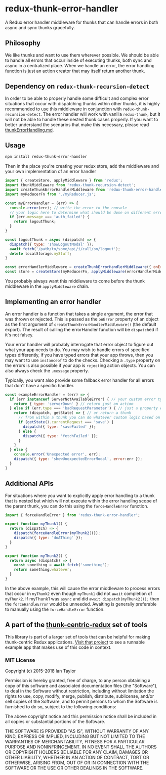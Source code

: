 # redux-thunk-error-handler
A Redux error handler middleware for thunks that can handle errors in both async and sync thunks gracefully.

## Philosophy
We like thunks and want to use them wherever possible.  We should be able to handle all errors that occur inside of executing thunks, both sync and async in a centralized place.  When we handle an error, the error handling function is just an action creator that may itself return another thunk.

## Dependency on `redux-thunk-recursion-detect`
In order to be able to properly handle some difficult and complex error situations that occur with dispatching thunks within other thunks, it is highly recommended to use this middleware in conjunction with `redux-thunk-recursion-detect`.  The error handler will work with vanilla `redux-thunk`, but it will not be able to handle these nested thunk cases properly.  If you want to better understand the scenarios that make this necessary, please read [thunkErrorHandling.md](./thunkErrorHandling.md).

## Usage

```bash
npm install redux-thunk-error-handler
```

Then in the place you're creating your redux store, add the middleware and your own implementation of an error handler

```js
import { createStore, applyMiddleware } from 'redux';
import thunkMiddleware from 'redux-thunk-recursion-detect';
import createThunkErrorHandlerMiddleware from 'redux-thunk-error-handler';
import myReducerFn from './myReducer.js';

const myErrorHandler = (err) => {
  console.error(err); // write the error to the console
  // your logic here to determine what should be done on different error types
  if (err.message === 'auth_failed') {
    return logoutThunk;
  }
}

const logoutThunk = async (dispatch) => {
  dispatch({ type: 'showLogoutModal' });
  await fetch('/path/to/some/api/i/call/on/logout');
  delete localStorage.myStuff;
}

const errorHandlerMiddleware = createThunkErrorHandlerMiddleware({ onError: myErrorHandler });
const store = createStore(myReducerFn, applyMiddleware(errorHandlerMiddleware, thunkMiddleware));
```
You probably always want this middleware to come before the thunk middleware in the `applyMiddleware` chain.

## Implementing an error handler
An error handler is a function that takes a single argument, the error that was thrown or rejected.  This is passed as the `onError` property of an object as the first argument of `createThunkErrorHandlerMiddleware()` (the default export).  The result of calling the errorHandler function will be `dispatch`ed if it's not falsey.

Your error handler will probably interrogate that error object to figure out what your app needs to do.  You may wish to handle errors of specified types differently, if you have typed errors that your app throws, then you may want to use `instanceof` to do the checks.  Checking a `.type` property on the errors is also possible if your app is `reject`ing action objects.  You can also always check the `.message` property.

Typically, you want also provide some fallback error handler for all errors that don't have a specific handler.


```js
const exampleErrorHandler = (err) => {
  if (err instanceof ServerNotAvailableError) { // your custom error type (hint: use https://www.npmjs.com/package/es6-error)
    return { type: 'serverDown' } // return just an action
  } else if (err.type === 'badRequestParameter') { // just a property on the error object
    return (dispatch, getState) => { // or return a thunk
      // from within a thunk you can do whatever custom logic based on the app state...
      if (getState().currentRequest === 'save') {
        dispatch({ type: 'saveFailed' });
      } else {
        dispatch({ type: 'fetchFailed' });
      }
    }
  } else {
    console.error('Unexpected error', err);
    dispatch({ type: 'showUnexpectedErrorModal', error:err });
  }
}
```

## Additional APIs
For situations where you want to explicitly apply error handling to a thunk that is nested but which will not execute within the error handling scope of the parent thunk, you can do this using the `forceHandleError` function.
```js
import { forceHandleError } from 'redux-thunk-error-handler';

export function myThunk1() {
  return (dispatch) => {
    dispatch(forceHandleError(myThunk2()));
    dispatch({ type: 'doAThing' });
  }
}

export function myThunk2() {
  return async (dispatch) => {
    const something = await fetch('something');
    return something.whatever;
  }
}
```
In the above example, this will cause the error middleware to process errors that occur in `myThunk2` even though `myThunk1` did not `await` completion of `myThunk2`.  If myThunk1 was `async` and did `await dispatch(myThunk2());` then the `forceHandleError` would be unneeded.  Awaiting is generally preferable to manually using the `forceHandleError` function.


## A part of the [thunk-centric-redux](//github.com/itaylor/thunk-centric-redux) set of tools
This library is part of a larger set of tools that can be helpful for making thunk-centric Redux applications.  [Visit that project](//github.com/itaylor/thunk-centric-redux) to see a runnable example app that makes use of this code in context.

### MIT License
Copyright (c) 2015-2018 Ian Taylor

Permission is hereby granted, free of charge, to any person obtaining a copy of this software and associated documentation files (the "Software"), to deal in the Software without restriction, including without limitation the rights to use, copy, modify, merge, publish, distribute, sublicense, and/or sell copies of the Software, and to permit persons to whom the Software is furnished to do so, subject to the following conditions:

The above copyright notice and this permission notice shall be included in all copies or substantial portions of the Software.

THE SOFTWARE IS PROVIDED "AS IS", WITHOUT WARRANTY OF ANY KIND, EXPRESS OR IMPLIED, INCLUDING BUT NOT LIMITED TO THE WARRANTIES OF MERCHANTABILITY, FITNESS FOR A PARTICULAR PURPOSE AND NONINFRINGEMENT. IN NO EVENT SHALL THE AUTHORS OR COPYRIGHT HOLDERS BE LIABLE FOR ANY CLAIM, DAMAGES OR OTHER LIABILITY, WHETHER IN AN ACTION OF CONTRACT, TORT OR OTHERWISE, ARISING FROM, OUT OF OR IN CONNECTION WITH THE SOFTWARE OR THE USE OR OTHER DEALINGS IN THE SOFTWARE.
